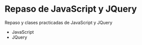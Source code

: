 # Repaso de JavaScript y JQuery
 Repaso y clases practicadas de JavaScript y JQuery

* JavaScript 
* JQuery
